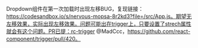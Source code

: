 Dropdown组件在第一次加载时出现左移BUG，复现链接：https://codesandbox.io/s/nervous-mopsa-8r2kd3?file=/src/App.js。期望无左移效果，实际出现左移效果。问题可能出在trigger上，只要设置了strech属性就会有这个问题。PR已提：rc-trigger @MadCcc，https://github.com/react-component/trigger/pull/420。
